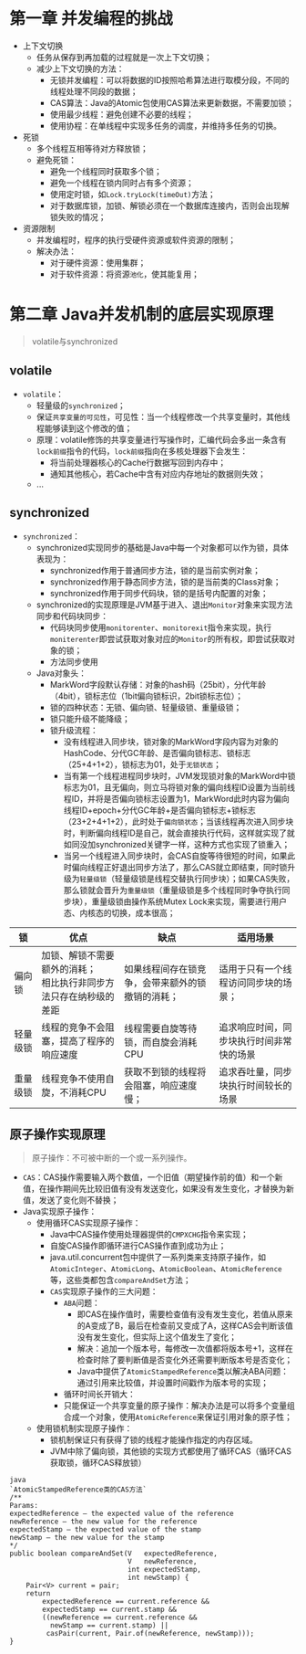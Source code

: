 
# 第一章 并发编程的挑战
* 上下文切换
	* 任务从保存到再加载的过程就是一次上下文切换；
	* 减少上下文切换的方法：
		* 无锁并发编程：可以将数据的ID按照哈希算法进行取模分段，不同的线程处理不同段的数据；
		* CAS算法：Java的Atomic包使用CAS算法来更新数据，不需要加锁；
		* 使用最少线程：避免创建不必要的线程；
		* 使用协程：在单线程中实现多任务的调度，并维持多任务的切换。
* 死锁
	* 多个线程互相等待对方释放锁；
	* 避免死锁：
		* 避免一个线程同时获取多个锁；
		* 避免一个线程在锁内同时占有多个资源；
		* 使用定时锁，如`Lock.tryLock(timeOut)`方法；
		* 对于数据库锁，加锁、解锁必须在一个数据库连接内，否则会出现解锁失败的情况；
* 资源限制
	* 并发编程时，程序的执行受硬件资源或软件资源的限制；
	* 解决办法：
		* 对于硬件资源：使用集群；
		* 对于软件资源：将资源`池化`，使其能复用；
# 第二章 Java并发机制的底层实现原理
> volatile与synchronized

## volatile
* `volatile`：
	* 轻量级的`synchronized`；
	* 保证`共享变量的可见性`，可见性：当一个线程修改一个共享变量时，其他线程能够读到这个修改的值；
	* 原理：volatile修饰的共享变量进行写操作时，汇编代码会多出一条含有`lock前缀`指令的代码，`lock前缀`指向在多核处理器下会发生：
		* 将当前处理器核心的Cache行数据写回到内存中；
		* 通知其他核心，若Cache中含有对应内存地址的数据则失效；
	* ...

## synchronized
* `synchronized`：
	* synchronized实现同步的基础是Java中每一个对象都可以作为锁，具体表现为：
		* synchronized作用于普通同步方法，锁的是当前实例对象；
		* synchronized作用于静态同步方法，锁的是当前类的Class对象；
		* synchronized作用于同步代码块，锁的是括号内配置的对象；
	* synchronized的实现原理是JVM基于进入、退出`Monitor`对象来实现方法同步和代码块同步：
		* 代码块同步使用`monitorenter`、`monitorexit`指令来实现，执行`moniterenter`即尝试获取对象对应的`Monitor`的所有权，即尝试获取对象的锁；
		* 方法同步使用
	* Java对象头：
		* MarkWord字段默认存储：对象的hash码（25bit），分代年龄（4bit），锁标志位（1bit偏向锁标识，2bit锁标志位）；
		* 锁的四种状态：无锁、偏向锁、轻量级锁、重量级锁；
		* 锁只能升级不能降级；
		* 锁升级流程：
			* 没有线程进入同步块，锁对象的MarkWord字段内容为对象的HashCode、分代GC年龄、是否偏向锁标志、锁标志（25+4+1+2），锁标志为01，处于`无锁状态`；
			* 当有第一个线程进程同步块时，JVM发现锁对象的MarkWord中锁标志为01，且无偏向，则立马将锁对象的偏向线程ID设置为当前线程ID，并将是否偏向锁标志设置为1，MarkWord此时内容为偏向线程ID+epoch+分代GC年龄+是否偏向锁标志+锁标志（23+2+4+1+2），此时处于`偏向锁状态`；当该线程再次进入同步块时，判断偏向线程ID是自己，就会直接执行代码，这样就实现了就如同没加synchronized关键字一样，这种方式也实现了锁重入；
			* 当另一个线程进入同步块时，会CAS自旋等待很短的时间，如果此时偏向线程正好退出同步方法了，那么CAS就立即结束，同时锁升级为`轻量级锁`（轻量级锁是线程交替执行同步块）；如果CAS失败，那么锁就会晋升为`重量级锁`（重量级锁是多个线程同时争夺执行同步块），重量级锁由操作系统Mutex Lock来实现，需要进行用户态、内核态的切换，成本很高；

| 锁    | 优点                                   | 缺点                       | 适用场景                 |
| ---- | ------------------------------------ | ------------------------ | -------------------- |
| 偏向锁  | 加锁、解锁不需要额外的消耗；<br>相比执行非同步方法只存在纳秒级的差距 | 如果线程间存在锁竞争，会带来额外的锁撤销的消耗； | 适用于只有一个线程访问同步块的场景；   |
| 轻量级锁 | 线程的竞争不会阻塞，提高了程序的响应速度                 | 线程需要自旋等待锁，而自旋会消耗CPU      | 追求响应时间，同步块执行时间非常快的场景 |
| 重量级锁 | 线程竞争不使用自旋，不消耗CPU                     | 获取不到锁的线程将会阻塞，响应速度慢；      | 追求吞吐量，同步块执行时间较长的场景   |
## 原子操作实现原理
> 原子操作：不可被中断的一个或一系列操作。

* `CAS`：CAS操作需要输入两个数值，一个旧值（期望操作前的值）和一个新值，在操作期间先比较旧值有没有发送变化，如果没有发生变化，才替换为新值，发送了变化则不替换；
* Java实现原子操作：
	* 使用循环CAS实现原子操作：
		* Java中CAS操作使用处理器提供的`CMPXCHG`指令来实现；
		* 自旋CAS操作即循环进行CAS操作直到成功为止；
		* java.util.concurrent包中提供了一系列类来支持原子操作，如`AtomicInteger`、`AtomicLong`、`AtomicBoolean`、`AtomicReference`等，这些类都包含`compareAndSet`方法；
		* `CAS`实现原子操作的三大问题：
			* `ABA`问题：
				* 即CAS在操作值时，需要检查值有没有发生变化，若值从原来的A变成了B，最后在检查前又变成了A，这样CAS会判断该值没有发生变化，但实际上这个值发生了变化；
				* 解决：追加一个版本号，每修改一次值都将版本号+1，这样在检查时除了要判断值是否变化外还需要判断版本号是否变化；
				* Java中提供了`AtomicStampedReference`类以解决ABA问题：通过引用来比较值，并设置时间戳作为版本号的实现；
			* 循环时间长开销大：
			* 只能保证一个共享变量的原子操作：解决办法是可以将多个变量组合成一个对象，使用`AtomicReference`来保证引用对象的原子性；
	* 使用锁机制实现原子操作：
		* 锁机制保证只有获得了锁的线程才能操作指定的内存区域。
		* JVM中除了偏向锁，其他锁的实现方式都使用了循环CAS（循环CAS获取锁，循环CAS释放锁）
```
java
`AtomicStampedReference类的CAS方法`
/**
Params:
expectedReference – the expected value of the reference 
newReference – the new value for the reference 
expectedStamp – the expected value of the stamp 
newStamp – the new value for the stamp
*/
public boolean compareAndSet(V   expectedReference,  
                             V   newReference,  
                             int expectedStamp,  
                             int newStamp) {  
    Pair<V> current = pair;  
    return  
        expectedReference == current.reference &&  
        expectedStamp == current.stamp &&  
        ((newReference == current.reference &&  
          newStamp == current.stamp) ||  
         casPair(current, Pair.of(newReference, newStamp)));  
}
```


